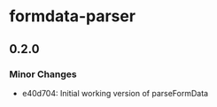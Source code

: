 # formdata-parser

## 0.2.0

### Minor Changes

- e40d704: Initial working version of parseFormData
